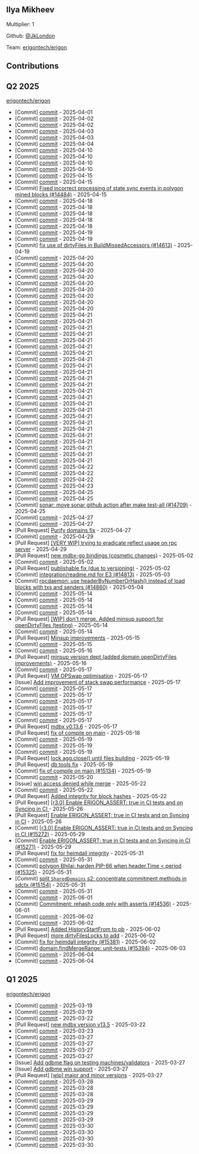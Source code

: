 
## Ilya Mikheev
Multiplier: 1

Github: [@JkLondon](https://github.com/JkLondon)

Team: [erigontech/erigon](https://github.com/erigontech/erigon/pulls?q=author%3AJkLondon)

## Contributions

## Q2 2025


[erigontech/erigon](https://github.com/erigontech/erigon)
* [Commit] [commit](https://github.com/erigontech/erigon/commit/f5df292a811d0cbfd99ae3bf1a34820519148f40) - 2025-04-01
* [Commit] [commit](https://github.com/erigontech/erigon/commit/28065c023416bcd5f8fb3954341d8a26c70545e6) - 2025-04-02
* [Commit] [commit](https://github.com/erigontech/erigon/commit/ee61b1d73bfe22fd4094771f622da564a9eee3e0) - 2025-04-02
* [Commit] [commit](https://github.com/erigontech/erigon/commit/2deba3453ba9187de53a5d01ab582e177708b3eb) - 2025-04-03
* [Commit] [commit](https://github.com/erigontech/erigon/commit/81c54904fddd43356df74910b44f7c15ca95b3cf) - 2025-04-03
* [Commit] [commit](https://github.com/erigontech/erigon/commit/54791781f82f9c7786a6f9ee08eb79cd47c65d70) - 2025-04-04
* [Commit] [commit](https://github.com/erigontech/erigon/commit/b96249ca2e52945c5d3cf849ba58457c23c0b3a4) - 2025-04-10
* [Commit] [commit](https://github.com/erigontech/erigon/commit/6be97d440e5b8e0d51a59d329adca812113957de) - 2025-04-10
* [Commit] [commit](https://github.com/erigontech/erigon/commit/c768542812124af2ece58093b2d86ed4b5a1bf44) - 2025-04-10
* [Commit] [commit](https://github.com/erigontech/erigon/commit/1b3f050b6669629b89fadb00e4ae5d1aaf4d431a) - 2025-04-10
* [Commit] [commit](https://github.com/erigontech/erigon/commit/0c2f0b8e864c74f8f10fb36bbbe3ce8ddb3483c8) - 2025-04-15
* [Commit] [commit](https://github.com/erigontech/erigon/commit/97d4eb4a59eab97fa2268b922904da7c9e33d383) - 2025-04-15
* [Commit] [Fixed incorrect processing of state sync events in polygon mined blocks (#14484)](https://github.com/erigontech/erigon/commit/f4c119edf09c25e844908bfcf6d29437e3dee3ad) - 2025-04-15
* [Commit] [commit](https://github.com/erigontech/erigon/commit/27fecf1cd66701d3d771cc105721079502d5e7bc) - 2025-04-18
* [Commit] [commit](https://github.com/erigontech/erigon/commit/e796e3bc0e61421a03b2f147a955867ab1ab685e) - 2025-04-18
* [Commit] [commit](https://github.com/erigontech/erigon/commit/3175091519500e88beb37b45d1f2d31247c23a78) - 2025-04-18
* [Commit] [commit](https://github.com/erigontech/erigon/commit/4e2187da8ace49620335fe34c75cc4bf6ddc4f6a) - 2025-04-18
* [Commit] [commit](https://github.com/erigontech/erigon/commit/4ad98c886be4b1e83eaa635a3ab2efd07e74338b) - 2025-04-18
* [Commit] [commit](https://github.com/erigontech/erigon/commit/829e51f3810a40a1e394c0753d776b4b4a88918c) - 2025-04-19
* [Commit] [commit](https://github.com/erigontech/erigon/commit/667593990ec86d4bf96ae7c54837a6a466a85956) - 2025-04-19
* [Commit] [fix use of dirtyFiles in BuildMissedAccessors (#14613)](https://github.com/erigontech/erigon/commit/411c1b5a0ad88f28bd9331d4b7aa34eb6bae6555) - 2025-04-19
* [Commit] [commit](https://github.com/erigontech/erigon/commit/71f25ccaca4cd57e01eb1b939f3ee83f4da2c347) - 2025-04-20
* [Commit] [commit](https://github.com/erigontech/erigon/commit/e7cb95097fde6f39bc90b721b640fad711d139b4) - 2025-04-20
* [Commit] [commit](https://github.com/erigontech/erigon/commit/acd65decb4ccfef4b22be409b771f36f104c8217) - 2025-04-20
* [Commit] [commit](https://github.com/erigontech/erigon/commit/c8222170ed28d0c433cc1d4ce36551300fbea311) - 2025-04-20
* [Commit] [commit](https://github.com/erigontech/erigon/commit/94a72e23d5ec52c4ee6519d519f979e303b83e3f) - 2025-04-20
* [Commit] [commit](https://github.com/erigontech/erigon/commit/48c1d0eaf9b7c4609148c7a89e251c83b89198a0) - 2025-04-20
* [Commit] [commit](https://github.com/erigontech/erigon/commit/0b3bdd3d6b86a3e536326fe63dc16bc07c970f34) - 2025-04-20
* [Commit] [commit](https://github.com/erigontech/erigon/commit/af052fa193715ae4356aef92104f23b90a660805) - 2025-04-20
* [Commit] [commit](https://github.com/erigontech/erigon/commit/3b90afdb49663c8eb63fc11580cbdd4031d6e162) - 2025-04-20
* [Commit] [commit](https://github.com/erigontech/erigon/commit/6fbfe844fab79fb2e2d87e2f23b9250fdaf11c02) - 2025-04-21
* [Commit] [commit](https://github.com/erigontech/erigon/commit/2fc4505539941466cb0c09ffe15d060749b31bd6) - 2025-04-21
* [Commit] [commit](https://github.com/erigontech/erigon/commit/abf86bd4dcf71e0418873693616a149887f7f714) - 2025-04-21
* [Commit] [commit](https://github.com/erigontech/erigon/commit/296d5b44c85598334ea2bbc179505039b496595d) - 2025-04-21
* [Commit] [commit](https://github.com/erigontech/erigon/commit/e1b41afc6971add4fcd53a08e812220363634952) - 2025-04-21
* [Commit] [commit](https://github.com/erigontech/erigon/commit/0b8c912efb4f266ce2bcd2d12f9662973dc32211) - 2025-04-21
* [Commit] [commit](https://github.com/erigontech/erigon/commit/660fbe96031eff6fe61f0e700c5617d8d669e818) - 2025-04-21
* [Commit] [commit](https://github.com/erigontech/erigon/commit/0cd143a6af9a9b215a457664a557a370ed375f5a) - 2025-04-21
* [Commit] [commit](https://github.com/erigontech/erigon/commit/b81d71698a0a9e6765da99880c2fea8b406bafca) - 2025-04-21
* [Commit] [commit](https://github.com/erigontech/erigon/commit/1015035e6707bf8bd54b233c9ec007e12d3f97fd) - 2025-04-21
* [Commit] [commit](https://github.com/erigontech/erigon/commit/672f70a5213dffbaec5f9416c72f9390b49b485b) - 2025-04-21
* [Commit] [commit](https://github.com/erigontech/erigon/commit/0c0c521c716ff988c975b790373f45e7fe0f9057) - 2025-04-21
* [Commit] [commit](https://github.com/erigontech/erigon/commit/4e213716915d4da4149165b04fd6875bfbadfad3) - 2025-04-21
* [Commit] [commit](https://github.com/erigontech/erigon/commit/952a47c1df0eb84453b933634ddccd6157cb27b3) - 2025-04-21
* [Commit] [commit](https://github.com/erigontech/erigon/commit/fea63e7e1057c9729ca22d856a1f87d36029361f) - 2025-04-21
* [Commit] [commit](https://github.com/erigontech/erigon/commit/c2af3b64169325e8bca87d151b9df79f771eb2ce) - 2025-04-21
* [Commit] [commit](https://github.com/erigontech/erigon/commit/d7e2c1e14e953093042a480dfe9251b58a2b9ec2) - 2025-04-21
* [Commit] [commit](https://github.com/erigontech/erigon/commit/1374575c880eb74e84533157d2482353a676d917) - 2025-04-21
* [Commit] [commit](https://github.com/erigontech/erigon/commit/eda5590ae4e714db217e3f35ee6e4129420a6153) - 2025-04-21
* [Commit] [commit](https://github.com/erigontech/erigon/commit/f41180b67e237d28d541f263be1439620c139ceb) - 2025-04-21
* [Commit] [commit](https://github.com/erigontech/erigon/commit/062598ec1f37fc1ed108ffd7988625f71f71149c) - 2025-04-21
* [Commit] [commit](https://github.com/erigontech/erigon/commit/214bb98fc64467316c53866ef69b468aa692c2c9) - 2025-04-21
* [Commit] [commit](https://github.com/erigontech/erigon/commit/1e2cd78d5706fcd3858ec467b8429751bf9fa0b3) - 2025-04-21
* [Commit] [commit](https://github.com/erigontech/erigon/commit/1a385531681c4f2e785b8aaa5c7e33b612186d9e) - 2025-04-21
* [Commit] [commit](https://github.com/erigontech/erigon/commit/84620d40a21d883a7e8bb1f10a8d2c494dcda071) - 2025-04-22
* [Commit] [commit](https://github.com/erigontech/erigon/commit/4bb6975e7bedcbab264391f268ee73c76ad3ccaf) - 2025-04-22
* [Commit] [commit](https://github.com/erigontech/erigon/commit/7b8240d8884a73ef3aef17f7d7a9979581c610dc) - 2025-04-22
* [Commit] [commit](https://github.com/erigontech/erigon/commit/c8fea95a7c02e3c57099d3b9a2215ea66eb2723d) - 2025-04-23
* [Commit] [commit](https://github.com/erigontech/erigon/commit/8f5329a005efed54e67440104f7174d58e924d21) - 2025-04-25
* [Commit] [commit](https://github.com/erigontech/erigon/commit/b0b983cd2f9a3c4286352e9531e5df5047d063c5) - 2025-04-25
* [Commit] [sonar: move sonar github action after make test-all (#14709)](https://github.com/erigontech/erigon/commit/6157f6997595c80b34188990dce6ecd67dad2754) - 2025-04-25
* [Commit] [commit](https://github.com/erigontech/erigon/commit/5b73785320680992531f982141f642feff175132) - 2025-04-27
* [Commit] [commit](https://github.com/erigontech/erigon/commit/f7cfd775d4a0ac5d32d22ca5b530a1043c049388) - 2025-04-27
* [Pull Request] [Purify domains fix](https://github.com/erigontech/erigon/pull/14776) - 2025-04-27
* [Commit] [commit](https://github.com/erigontech/erigon/commit/c62409460135749f7b39bf29072d05d3c534f501) - 2025-04-29
* [Pull Request] [[VERY WIP] trying to eradicate reflect usage on rpc server](https://github.com/erigontech/erigon/pull/14793) - 2025-04-29
* [Pull Request] [new mdbx-go bindings (cosmetic changes)](https://github.com/erigontech/erigon/pull/14856) - 2025-05-02
* [Commit] [commit](https://github.com/erigontech/erigon/commit/eeec83fdf1e8c067fe1551f16301fd9c64d3b567) - 2025-05-02
* [Pull Request] [publishable fix (due to versioning)](https://github.com/erigontech/erigon/pull/14852) - 2025-05-02
* [Commit] [integration/readme.md for E3 (#14813)](https://github.com/erigontech/erigon/commit/d15fbc5ffaa6bbd8dca5059dfe7fec5bf7b82982) - 2025-05-03
* [Commit] [rpcdaemon: use headerByNumberOrHash() instead of load blocks with txs and senders (#14860)](https://github.com/erigontech/erigon/commit/287b7fd58a5df0074a96807fb71ac467a56e00a5) - 2025-05-04
* [Commit] [commit](https://github.com/erigontech/erigon/commit/847290a69d4f35467a1816d85c38c15950ba4f16) - 2025-05-14
* [Commit] [commit](https://github.com/erigontech/erigon/commit/5a6b2833e943fd85abe211593feda98115c41314) - 2025-05-14
* [Commit] [commit](https://github.com/erigontech/erigon/commit/d214396f256cb44205dfb45db35b8ce93d1315fe) - 2025-05-14
* [Commit] [commit](https://github.com/erigontech/erigon/commit/169fc8c64782fd9d9122fd3681de6b12b998cd67) - 2025-05-14
* [Pull Request] [[WIP] don't merge. Added minsup support for openDirtyFIles (testing)](https://github.com/erigontech/erigon/pull/15037) - 2025-05-14
* [Commit] [commit](https://github.com/erigontech/erigon/commit/f322838d73fd704457a2837707c835d3bd6d222d) - 2025-05-14
* [Pull Request] [Minsup improvements](https://github.com/erigontech/erigon/pull/15065) - 2025-05-15
* [Commit] [commit](https://github.com/erigontech/erigon/commit/51391637883122a6d0877ed4c7b62c75cd21e877) - 2025-05-15
* [Commit] [commit](https://github.com/erigontech/erigon/commit/bc09a00a649e507fd007038f3b77c38e9fe74445) - 2025-05-16
* [Pull Request] [minsup version dept (added domain openDirtyFiles improvements)](https://github.com/erigontech/erigon/pull/15087) - 2025-05-16
* [Commit] [commit](https://github.com/erigontech/erigon/commit/933fe93e10cc7c9a3789a5ae4ba25f6b1d591ef9) - 2025-05-17
* [Pull Request] [VM OPSwap optimisation](https://github.com/erigontech/erigon/pull/15115) - 2025-05-17
* [Issue] [Add improvement of stack swap performance](https://github.com/erigontech/erigon/issues/15114) - 2025-05-17
* [Commit] [commit](https://github.com/erigontech/erigon/commit/8f6d51482d901e1de0d47e0fa0304b54266fe13a) - 2025-05-17
* [Commit] [commit](https://github.com/erigontech/erigon/commit/5352a110ab1a744bd0876d4e688d5931c835df98) - 2025-05-17
* [Commit] [commit](https://github.com/erigontech/erigon/commit/277416fb5bf99ae3511a6a3c1c6a40203c759c00) - 2025-05-17
* [Commit] [commit](https://github.com/erigontech/erigon/commit/34b67ea1ee1119180a0ffbd6f70126d11129962f) - 2025-05-17
* [Commit] [commit](https://github.com/erigontech/erigon/commit/8631fc9874c2184bebed42cc2d5f881c0ba547c1) - 2025-05-17
* [Commit] [commit](https://github.com/erigontech/erigon/commit/8d789eb389b741eb5de87fd3e2c7f8b550802245) - 2025-05-17
* [Pull Request] [mdbx v0.13.6](https://github.com/erigontech/erigon/pull/15112) - 2025-05-17
* [Pull Request] [fix of compile on main](https://github.com/erigontech/erigon/pull/15134) - 2025-05-18
* [Commit] [commit](https://github.com/erigontech/erigon/commit/af149a2d7a3f8ef598c60445dbd18f5851efa22b) - 2025-05-19
* [Commit] [commit](https://github.com/erigontech/erigon/commit/4ef32f587dff2f240cd3ce9837b860a6dc1a1ad3) - 2025-05-19
* [Commit] [commit](https://github.com/erigontech/erigon/commit/ef6cc0091234ed70be5b6e3681b71c1d24520b28) - 2025-05-19
* [Pull Request] [lock agg.close() until files building](https://github.com/erigontech/erigon/pull/15157) - 2025-05-19
* [Pull Request] [db tools fix](https://github.com/erigontech/erigon/pull/15140) - 2025-05-19
* [Commit] [fix of compile on main (#15134)](https://github.com/erigontech/erigon/commit/bfae1a755f5bb4950348c2dcdedce1798096c3ac) - 2025-05-19
* [Commit] [commit](https://github.com/erigontech/erigon/commit/278d510ca675c1e8ab4855fb7b41eff1c9e7c3bf) - 2025-05-20
* [Issue] [win access denied while merge](https://github.com/erigontech/erigon/issues/15220) - 2025-05-22
* [Commit] [commit](https://github.com/erigontech/erigon/commit/28f960b9c42bc64cd73a22e960e125d1ec24ae3e) - 2025-05-22
* [Pull Request] [Added integrity for block hashes](https://github.com/erigontech/erigon/pull/15217) - 2025-05-22
* [Pull Request] [[r3.0] Enable ERIGON_ASSERT: true in CI tests and on Syncing in CI ](https://github.com/erigontech/erigon/pull/15272) - 2025-05-26
* [Pull Request] [Enable ERIGON_ASSERT: true in CI tests and on Syncing in CI](https://github.com/erigontech/erigon/pull/15271) - 2025-05-26
* [Commit] [[r3.0] Enable ERIGON_ASSERT: true in CI tests and on Syncing in CI  (#15272)](https://github.com/erigontech/erigon/commit/b72a20e5e97964fee58e530587c762045c7d5545) - 2025-05-29
* [Commit] [Enable ERIGON_ASSERT: true in CI tests and on Syncing in CI (#15271)](https://github.com/erigontech/erigon/commit/1f13807abeee9d65b7f0775a047d7ca50c401067) - 2025-05-29
* [Pull Request] [fix for heimdall integrity](https://github.com/erigontech/erigon/pull/15381) - 2025-05-31
* [Commit] [commit](https://github.com/erigontech/erigon/commit/a42082f23451dbc4095710bd42559154c9678722) - 2025-05-31
* [Commit] [polygon Bhilai: harden PIP-66 when header.Time < period (#15325)](https://github.com/erigontech/erigon/commit/bc4cb61a83c5aa3f11ff013481c7cb1ebdfc04dc) - 2025-05-31
* [Commit] [split `SharedDomains` s2: concentrate commitment methods in sdctx (#15154)](https://github.com/erigontech/erigon/commit/4efab4e2925516311ffb79487e0adcb81a754f47) - 2025-05-31
* [Commit] [commit](https://github.com/erigontech/erigon/commit/24b2c650c76ea0a370a8d7fb4918fb8c7cec6ca0) - 2025-05-31
* [Commit] [commit](https://github.com/erigontech/erigon/commit/c196a0ad8d21f2cbc5ee2612aa9af4ebc9f40587) - 2025-06-01
* [Commit] [Commitment: rehash code only with asserts (#14536)](https://github.com/erigontech/erigon/commit/94dd521eb41d9b2fdcc6951245a5157daa7ffe5e) - 2025-06-01
* [Commit] [commit](https://github.com/erigontech/erigon/commit/b1b6a268d2bb859e3d47c9cd322a09d56c3f086a) - 2025-06-02
* [Commit] [commit](https://github.com/erigontech/erigon/commit/c24d3bc587893303341b828cda0650f17798b10a) - 2025-06-02
* [Pull Request] [Added HistoryStartFrom to pb](https://github.com/erigontech/erigon/pull/15396) - 2025-06-02
* [Pull Request] [more dirtyFilesLocks to add](https://github.com/erigontech/erigon/pull/15395) - 2025-06-02
* [Commit] [fix for heimdall integrity (#15381)](https://github.com/erigontech/erigon/commit/3c7d55c77516f538105dec391b1e1fe87ea43767) - 2025-06-02
* [Commit] [domain.findMergeRange: unit-tests (#15394)](https://github.com/erigontech/erigon/commit/3cc201d3eaba6ec9fa6d0debfebf0d7ef2e7aa9d) - 2025-06-03
* [Commit] [commit](https://github.com/erigontech/erigon/commit/bf9e0a2b8285ff58c00ce0a08185c0b9582a68e9) - 2025-06-04
* [Commit] [commit](https://github.com/erigontech/erigon/commit/ae2e8c06b80518be18a14b67a76af3bee021b8eb) - 2025-06-04
## Q1 2025

[erigontech/erigon](https://github.com/erigontech/erigon)
* [Commit] [commit](https://github.com/erigontech/erigon/commit/65d75caec5a17c457575b0bf18e0ce04a61bf309) - 2025-03-19
* [Commit] [commit](https://github.com/erigontech/erigon/commit/89a7917b46fb5eeff3db156c6b8ec7cbe716a857) - 2025-03-19
* [Commit] [commit](https://github.com/erigontech/erigon/commit/2777d156e8047f5fd47823c3e9de01c90f47ca6a) - 2025-03-22
* [Pull Request] [new mdbx version v13.5](https://github.com/erigontech/erigon/pull/14265) - 2025-03-22
* [Commit] [commit](https://github.com/erigontech/erigon/commit/1285c8762c3c567648e53fd6350022dd785b3124) - 2025-03-23
* [Commit] [commit](https://github.com/erigontech/erigon/commit/5027ac0530bdf51b0ff4f512de03afd58c0f0a02) - 2025-03-27
* [Commit] [commit](https://github.com/erigontech/erigon/commit/1dd16c38ee5b62a09f335b25f6a192388883e49a) - 2025-03-27
* [Commit] [commit](https://github.com/erigontech/erigon/commit/8403622256863f9f06826ea7aae3d3f79206eaaf) - 2025-03-27
* [Commit] [commit](https://github.com/erigontech/erigon/commit/081c5d5d0ad366b456f498a4aa0c05f43237bb9c) - 2025-03-27
* [Issue] [Add gdbme flag on testing machines/validators](https://github.com/erigontech/erigon/issues/14322) - 2025-03-27
* [Issue] [Add gdbme win support](https://github.com/erigontech/erigon/issues/14321) - 2025-03-27
* [Pull Request] [[wip] major and minor versions](https://github.com/erigontech/erigon/pull/14320) - 2025-03-27
* [Commit] [commit](https://github.com/erigontech/erigon/commit/162560e3d49734be1543d39d4741b2e5e2e4564f) - 2025-03-28
* [Commit] [commit](https://github.com/erigontech/erigon/commit/042d3a8bb5085b08417a25eb5821c6b2faa7d2a6) - 2025-03-28
* [Commit] [commit](https://github.com/erigontech/erigon/commit/4c1dca1000c4267d055fd31ef5ff6e49b02390c3) - 2025-03-28
* [Commit] [commit](https://github.com/erigontech/erigon/commit/a1fe225436fa0fa93889b3f01626a669b4c3fced) - 2025-03-29
* [Commit] [commit](https://github.com/erigontech/erigon/commit/ab9feb33a40e43c2072ed74434823cbc7a39950c) - 2025-03-29
* [Commit] [commit](https://github.com/erigontech/erigon/commit/9ea3567b8e1c98468116901bd44c266556c9e372) - 2025-03-29
* [Commit] [commit](https://github.com/erigontech/erigon/commit/1b6d2462453bac0a4d18cfedba29be316e4fe499) - 2025-03-29
* [Commit] [commit](https://github.com/erigontech/erigon/commit/1f507a3c65d6c53ffc87a34a03db8c6996664379) - 2025-03-30
* [Commit] [commit](https://github.com/erigontech/erigon/commit/6830697a5144eed6393de5d58fd6fbb75de049f3) - 2025-03-30
* [Commit] [commit](https://github.com/erigontech/erigon/commit/15472030d4c62c814a2366b1623700568056c7a0) - 2025-03-30
* [Commit] [commit](https://github.com/erigontech/erigon/commit/826c6cf5b24559a8d89eebe503412e38b55540f5) - 2025-03-30
